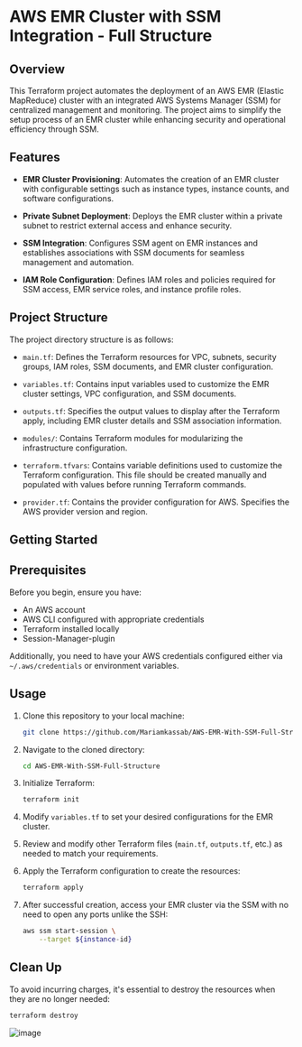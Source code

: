 # AWS EMR Cluster with SSM Integration - Full Structure

## Overview

This Terraform project automates the deployment of an AWS EMR (Elastic MapReduce) cluster with an integrated AWS Systems Manager (SSM) for centralized management and monitoring. The project aims to simplify the setup process of an EMR cluster while enhancing security and operational efficiency through SSM.

## Features

- **EMR Cluster Provisioning**: Automates the creation of an EMR cluster with configurable settings such as instance types, instance counts, and software configurations.
  
- **Private Subnet Deployment**: Deploys the EMR cluster within a private subnet to restrict external access and enhance security.
  
- **SSM Integration**: Configures SSM agent on EMR instances and establishes associations with SSM documents for seamless management and automation.
  
- **IAM Role Configuration**: Defines IAM roles and policies required for SSM access, EMR service roles, and instance profile roles.

## Project Structure

The project directory structure is as follows:

- `main.tf`: Defines the Terraform resources for VPC, subnets, security groups, IAM roles, SSM documents, and EMR cluster configuration.

- `variables.tf`: Contains input variables used to customize the EMR cluster settings, VPC configuration, and SSM documents.

- `outputs.tf`: Specifies the output values to display after the Terraform apply, including EMR cluster details and SSM association information.

- `modules/`: Contains Terraform modules for modularizing the infrastructure configuration.
  
- `terraform.tfvars`: Contains variable definitions used to customize the Terraform configuration. This file should be created manually and populated with values before running Terraform commands.

- `provider.tf`: Contains the provider configuration for AWS. Specifies the AWS provider version and region.

## Getting Started

## Prerequisites

Before you begin, ensure you have:

- An AWS account
- AWS CLI configured with appropriate credentials
- Terraform installed locally
- Session-Manager-plugin

Additionally, you need to have your AWS credentials configured either via `~/.aws/credentials` or environment variables.

## Usage

1. Clone this repository to your local machine:

    ```bash
    git clone https://github.com/Mariamkassab/AWS-EMR-With-SSM-Full-Structure
    ```

2. Navigate to the cloned directory:

    ```bash
    cd AWS-EMR-With-SSM-Full-Structure
    ```

3. Initialize Terraform:

    ```bash
    terraform init
    ```

4. Modify `variables.tf` to set your desired configurations for the EMR cluster.

5. Review and modify other Terraform files (`main.tf`, `outputs.tf`, etc.) as needed to match your requirements.

6. Apply the Terraform configuration to create the resources:

    ```bash
    terraform apply
    ```

7. After successful creation, access your EMR cluster via the SSM with no need to open any ports unlike the SSH:

    ```bash
    aws ssm start-session \
        --target ${instance-id}
    ```


## Clean Up

To avoid incurring charges, it's essential to destroy the resources when they are no longer needed:

```bash
terraform destroy
```



![image](https://github.com/Mariamkassab/AWS-EMR-With-SSM-Full-Structure/assets/123699968/370ce08e-f2dd-4e57-8dd0-bcabe7bc794b)
